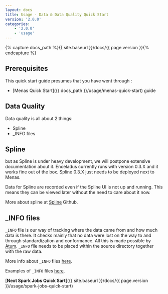 ```yaml
---
layout: docs
title: Usage - Data & Data Quality Quick Start
version: '2.0.0'
categories:
    - '2.0.0'
    - 'usage'
---
```

{% capture docs_path %}{{ site.baseurl }}/docs/{{ page.version }}{% endcapture %}

## Prerequisites

This quick start guide presumes that you have went through :

- [Menas Quick Start]({{ docs_path }}/usage/menas-quick-start) guide

## Data Quality

Data quality is all about 2 things:

- Spline
- _INFO files

## Spline

but as Spline is under heavy development, we will postpone extensive documentation about it. Enceladus currently runs with version 0.3.X and it works fine out of the box. Spline 0.3.X just needs to be deployed next to Menas.

Data for Spline are recorded even if the Spline UI is not up and running. This means they can be viewed later without the need to care about it now.

More about spline at [Spline](https://github.com/AbsaOSS/spline) Github.

## _INFO files

`_INFO` file is our way of tracking where the data came from and how much data is there. It checks mainly that no data were lost on the way to and through standardization and conformance. All this is made possible by [Atum](https://github.com/AbsaOSS/atum). `_INFO` file needs to  be placed within the source directory together with the raw data.

More info about `_INFO` files [here](https://absaoss.github.io/enceladus/docs/2.0.0/usage/info-file).

Examples of `_INFO` files [here](https://github.com/AbsaOSS/enceladus/tree/develop/examples).

[**Next Spark Jobs Quick Sart**]({{ site.baseurl }}/docs/{{ page.version }}/usage/spark-jobs-quick-start)
